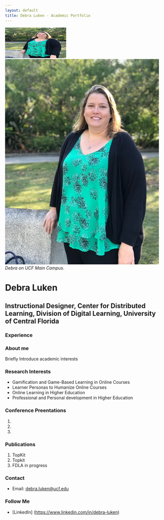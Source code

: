 ```yaml
---
layout: default
title: Debra Luken - Academic Portfolio
---
```

<img src="/assets/professional-bio.JPG" width="200" height="100"> ![Debra Luken on UCF Main Campus](/assets/professional-bio.JPG)  
*Debra on UCF Main Campus.*


# Debra Luken

## Instructional Designer, Center for Distributed Learning, Division of Digital Learning, University of Central Florida  

### Experience



### About me
Briefly Introduce academic interests

### Research Interests
- Gamification and Game-Based Learning in Online Courses
- Learner Personas to Humanize Online Courses
- Online Learning in Higher Education
- Professional and Personal development in Higher Education

### Conference Preentations 

1. 
2.  
3.  

### Publications

1. TopKit
2. Topkit
3. FDLA in progress

### Contact
- Email: debra.luken@ucf.edu

### Follow Me

- [LinkedIn] (https://www.linkedin.com/in/debra-luken)



